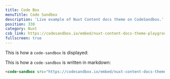 ```yaml
---
title: Code Box
menuTitle: Code Sandbox
description: 'Live example of Nuxt Content docs theme on CodeSandbox.'
position: 330
category: Nuxt
csb_link: https://codesandbox.io/embed/nuxt-content-docs-theme-playground-inwxb?hidenavigation=1&theme=dark
fullscreen: true
---
```


This is how a `code-sandbox` is displayed:
<code-sandbox :src="csb_link"></code-sandbox>

This is how a `code-sandbox` is written in markdown:
```md
<code-sandbox src="https://codesandbox.io/embed/nuxt-content-docs-theme-playground-inwxb?hidenavigation=1&theme=dar"></code-sandbox>
```
